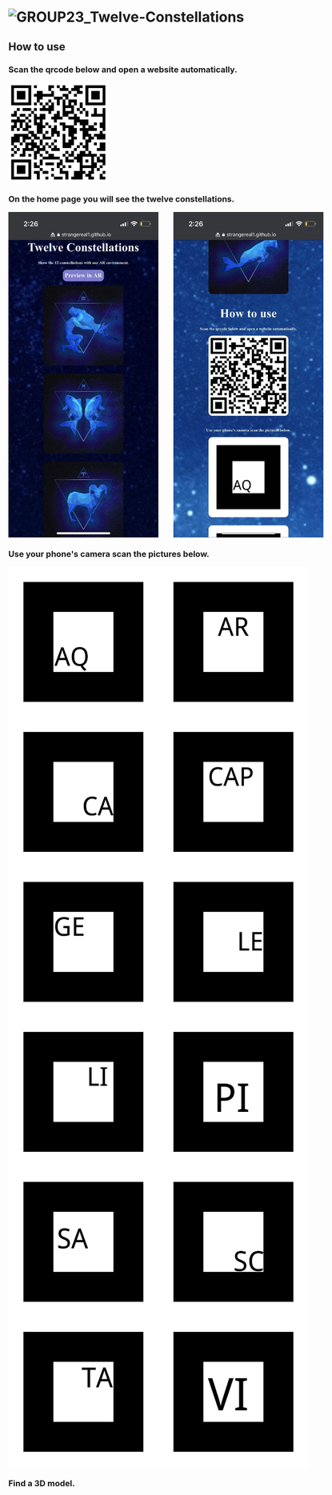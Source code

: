 # ![GROUP23_Twelve-Constellations](https://robots-make-art-too.github.io/GROUP23_Twelve-Constellations/docs/website)

## How to use

### Scan the qrcode below and open a website automatically.

<img src="docs\website\assets/qrcode.png" width = "200" height = "200" alt="qrcode" align=center />

### On the home page you will see the twelve constellations.

<div style='display: flex'>
<img src="docs\website\assets/screenshot_1.jpeg" width = "300"  alt="s" align=center  style='margin-right:30px'/>  
<img src="docs\website\assets/screenshot_2.jpeg" width = "300"  alt="s" align=center />  
</div>

### Use your phone's camera scan the pictures below.

<div style='display: flex'>
<img src="docs\website\assets/markers/pattern-AQ.png" width = "300" height = "300" alt="s" align=center />  
<img src="docs\website\assets/markers/pattern-AR.png" width = "300" height = "300" alt="s" align=center /> 
</div>
<div style='display: flex'>
<img src="docs\website\assets/markers/pattern-CA.png" width = "300" height = "300" alt="s" align=center />  
<img src="docs\website\assets/markers/pattern-CAP.png" width = "300" height = "300" alt="s" align=center /> 
</div>
<div style='display: flex'>
<img src="docs\website\assets/markers/pattern-GE.png" width = "300" height = "300" alt="s" align=center />  
<img src="docs\website\assets/markers/pattern-LE.png" width = "300" height = "300" alt="s" align=center /> 
</div>
<div style='display: flex'>
<img src="docs\website\assets/markers/pattern-LI.png" width = "300" height = "300" alt="s" align=center />  
<img src="docs\website\assets/markers/pattern-PI.png" width = "300" height = "300" alt="s" align=center /> 
</div>
<div style='display: flex'>
<img src="docs\website\assets/markers/pattern-SA.png" width = "300" height = "300" alt="s" align=center />  
<img src="docs\website\assets/markers/pattern-SC.png" width = "300" height = "300" alt="s" align=center /> 
</div>
<div style='display: flex'>
<img src="docs\website\assets/markers/pattern-TA.png" width = "300" height = "300" alt="s" align=center />  
<img src="docs\website\assets/markers/pattern-VI.png" width = "300" height = "300" alt="s" align=center /> 
</div>

### Find a 3D model.

<div style='display: flex'>
<img src="docs\website\assets/ar_scene.gif" width = "300" alt="" align=center />
</div>
